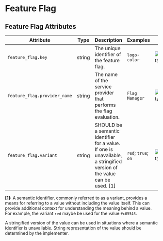 <!--- Hugo front matter used to generate the website version of this page:
--->

<!-- NOTE: THIS FILE IS AUTOGENERATED. DO NOT EDIT BY HAND. -->
<!-- see templates/registry/markdown/attribute_namespace.md.j2 -->

# Feature Flag

## Feature Flag Attributes

| Attribute                    | Type   | Description                                                                                                             | Examples            | Stability                                                        |
| ---------------------------- | ------ | ----------------------------------------------------------------------------------------------------------------------- | ------------------- | ---------------------------------------------------------------- |
| `feature_flag.key`           | string | The unique identifier of the feature flag.                                                                              | `logo-color`        | ![Experimental](https://img.shields.io/badge/-experimental-blue) |
| `feature_flag.provider_name` | string | The name of the service provider that performs the flag evaluation.                                                     | `Flag Manager`      | ![Experimental](https://img.shields.io/badge/-experimental-blue) |
| `feature_flag.variant`       | string | SHOULD be a semantic identifier for a value. If one is unavailable, a stringified version of the value can be used. [1] | `red`; `true`; `on` | ![Experimental](https://img.shields.io/badge/-experimental-blue) |

**[1]:** A semantic identifier, commonly referred to as a variant, provides a means
for referring to a value without including the value itself. This can
provide additional context for understanding the meaning behind a value.
For example, the variant `red` maybe be used for the value `#c05543`.

A stringified version of the value can be used in situations where a
semantic identifier is unavailable. String representation of the value
should be determined by the implementer.
